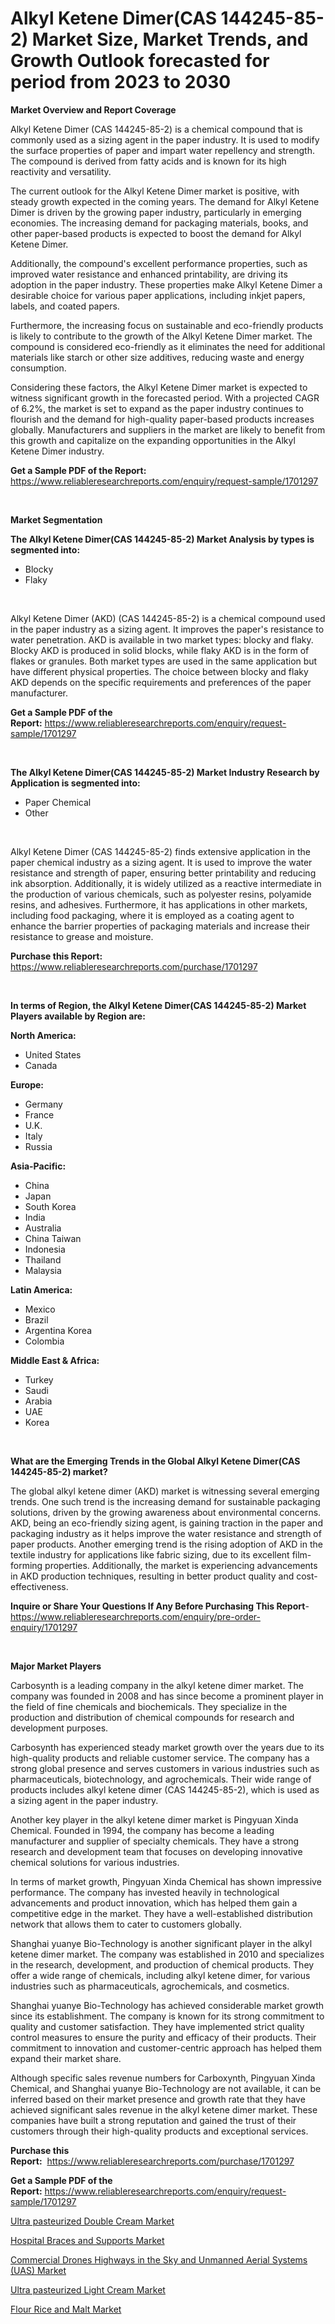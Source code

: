 <p><h1>Alkyl Ketene Dimer(CAS 144245-85-2) Market Size, Market Trends, and Growth Outlook forecasted for period from 2023 to 2030</h1></p><p><strong>Market Overview and Report Coverage</strong></p>
<p><p>Alkyl Ketene Dimer (CAS 144245-85-2) is a chemical compound that is commonly used as a sizing agent in the paper industry. It is used to modify the surface properties of paper and impart water repellency and strength. The compound is derived from fatty acids and is known for its high reactivity and versatility.</p><p>The current outlook for the Alkyl Ketene Dimer market is positive, with steady growth expected in the coming years. The demand for Alkyl Ketene Dimer is driven by the growing paper industry, particularly in emerging economies. The increasing demand for packaging materials, books, and other paper-based products is expected to boost the demand for Alkyl Ketene Dimer.</p><p>Additionally, the compound's excellent performance properties, such as improved water resistance and enhanced printability, are driving its adoption in the paper industry. These properties make Alkyl Ketene Dimer a desirable choice for various paper applications, including inkjet papers, labels, and coated papers.</p><p>Furthermore, the increasing focus on sustainable and eco-friendly products is likely to contribute to the growth of the Alkyl Ketene Dimer market. The compound is considered eco-friendly as it eliminates the need for additional materials like starch or other size additives, reducing waste and energy consumption.</p><p>Considering these factors, the Alkyl Ketene Dimer market is expected to witness significant growth in the forecasted period. With a projected CAGR of 6.2%, the market is set to expand as the paper industry continues to flourish and the demand for high-quality paper-based products increases globally. Manufacturers and suppliers in the market are likely to benefit from this growth and capitalize on the expanding opportunities in the Alkyl Ketene Dimer industry.</p></p>
<p><strong>Get a Sample PDF of the Report:</strong> <a href="https://www.reliableresearchreports.com/enquiry/request-sample/1701297">https://www.reliableresearchreports.com/enquiry/request-sample/1701297</a></p>
<p>&nbsp;</p>
<p><strong>Market Segmentation</strong></p>
<p><strong>The Alkyl Ketene Dimer(CAS 144245-85-2) Market Analysis by types is segmented into:</strong></p>
<p><ul><li>Blocky</li><li>Flaky</li></ul></p>
<p>&nbsp;</p>
<p><p>Alkyl Ketene Dimer (AKD) (CAS 144245-85-2) is a chemical compound used in the paper industry as a sizing agent. It improves the paper's resistance to water penetration. AKD is available in two market types: blocky and flaky. Blocky AKD is produced in solid blocks, while flaky AKD is in the form of flakes or granules. Both market types are used in the same application but have different physical properties. The choice between blocky and flaky AKD depends on the specific requirements and preferences of the paper manufacturer.</p></p>
<p><strong>Get a Sample PDF of the Report:</strong>&nbsp;<a href="https://www.reliableresearchreports.com/enquiry/request-sample/1701297">https://www.reliableresearchreports.com/enquiry/request-sample/1701297</a></p>
<p>&nbsp;</p>
<p><strong>The Alkyl Ketene Dimer(CAS 144245-85-2) Market Industry Research by Application is segmented into:</strong></p>
<p><ul><li>Paper Chemical</li><li>Other</li></ul></p>
<p>&nbsp;</p>
<p><p>Alkyl Ketene Dimer (CAS 144245-85-2) finds extensive application in the paper chemical industry as a sizing agent. It is used to improve the water resistance and strength of paper, ensuring better printability and reducing ink absorption. Additionally, it is widely utilized as a reactive intermediate in the production of various chemicals, such as polyester resins, polyamide resins, and adhesives. Furthermore, it has applications in other markets, including food packaging, where it is employed as a coating agent to enhance the barrier properties of packaging materials and increase their resistance to grease and moisture.</p></p>
<p><strong>Purchase this Report:</strong>&nbsp; <a href="https://www.reliableresearchreports.com/purchase/1701297">https://www.reliableresearchreports.com/purchase/1701297</a></p>
<p>&nbsp;</p>
<p><strong>In terms of Region, the Alkyl Ketene Dimer(CAS 144245-85-2) Market Players available by Region are:</strong></p>
<p>
    <p> <strong> North America: </strong>
        <ul>
            <li>United States</li>
            <li>Canada</li>
        </ul>
        </p> 
    <p> <strong> Europe: </strong>
        <ul>
            <li>Germany</li>
            <li>France</li>
            <li>U.K.</li>
            <li>Italy</li>
            <li>Russia</li>
        </ul>
        </p> 
    <p> <strong> Asia-Pacific: </strong>
        <ul>
            <li>China</li>
            <li>Japan</li>
            <li>South Korea</li>
            <li>India</li>
            <li>Australia</li>
            <li>China Taiwan</li>
            <li>Indonesia</li>
            <li>Thailand</li>
            <li>Malaysia</li>
        </ul>
        </p> 
    <p> <strong> Latin America: </strong>
        <ul>
            <li>Mexico</li>
            <li>Brazil</li>
            <li>Argentina Korea</li>
            <li>Colombia</li>
        </ul>
        </p> 
    <p> <strong> Middle East & Africa: </strong>
        <ul>
            <li>Turkey</li>
            <li>Saudi</li>
            <li>Arabia</li>
            <li>UAE</li>
            <li>Korea</li>
        </ul>
    </p>
    </p>
<p>&nbsp;</p>
<p><strong>What are the Emerging Trends in the Global Alkyl Ketene Dimer(CAS 144245-85-2) market?</strong></p>
<p><p>The global alkyl ketene dimer (AKD) market is witnessing several emerging trends. One such trend is the increasing demand for sustainable packaging solutions, driven by the growing awareness about environmental concerns. AKD, being an eco-friendly sizing agent, is gaining traction in the paper and packaging industry as it helps improve the water resistance and strength of paper products. Another emerging trend is the rising adoption of AKD in the textile industry for applications like fabric sizing, due to its excellent film-forming properties. Additionally, the market is experiencing advancements in AKD production techniques, resulting in better product quality and cost-effectiveness.</p></p>
<p><strong>Inquire or Share Your Questions If Any Before Purchasing This Report</strong>- <a href="https://www.reliableresearchreports.com/enquiry/pre-order-enquiry/1701297">https://www.reliableresearchreports.com/enquiry/pre-order-enquiry/1701297</a></p>
<p>&nbsp;</p>
<p><strong>Major Market Players</strong></p>
<p><p>Carbosynth is a leading company in the alkyl ketene dimer market. The company was founded in 2008 and has since become a prominent player in the field of fine chemicals and biochemicals. They specialize in the production and distribution of chemical compounds for research and development purposes.</p><p>Carbosynth has experienced steady market growth over the years due to its high-quality products and reliable customer service. The company has a strong global presence and serves customers in various industries such as pharmaceuticals, biotechnology, and agrochemicals. Their wide range of products includes alkyl ketene dimer (CAS 144245-85-2), which is used as a sizing agent in the paper industry.</p><p>Another key player in the alkyl ketene dimer market is Pingyuan Xinda Chemical. Founded in 1994, the company has become a leading manufacturer and supplier of specialty chemicals. They have a strong research and development team that focuses on developing innovative chemical solutions for various industries.</p><p>In terms of market growth, Pingyuan Xinda Chemical has shown impressive performance. The company has invested heavily in technological advancements and product innovation, which has helped them gain a competitive edge in the market. They have a well-established distribution network that allows them to cater to customers globally.</p><p>Shanghai yuanye Bio-Technology is another significant player in the alkyl ketene dimer market. The company was established in 2010 and specializes in the research, development, and production of chemical products. They offer a wide range of chemicals, including alkyl ketene dimer, for various industries such as pharmaceuticals, agrochemicals, and cosmetics.</p><p>Shanghai yuanye Bio-Technology has achieved considerable market growth since its establishment. The company is known for its strong commitment to quality and customer satisfaction. They have implemented strict quality control measures to ensure the purity and efficacy of their products. Their commitment to innovation and customer-centric approach has helped them expand their market share.</p><p>Although specific sales revenue numbers for Carboxynth, Pingyuan Xinda Chemical, and Shanghai yuanye Bio-Technology are not available, it can be inferred based on their market presence and growth rate that they have achieved significant sales revenue in the alkyl ketene dimer market. These companies have built a strong reputation and gained the trust of their customers through their high-quality products and exceptional services.</p></p>
<p><strong>Purchase this Report:</strong>&nbsp;&nbsp;<a href="https://www.reliableresearchreports.com/purchase/1701297">https://www.reliableresearchreports.com/purchase/1701297</a></p>
<p></p>
<p><strong>Get a Sample PDF of the Report:</strong>&nbsp;<a href="https://www.reliableresearchreports.com/enquiry/request-sample/1701297">https://www.reliableresearchreports.com/enquiry/request-sample/1701297</a></p>
<p><p><a href="https://www.linkedin.com/pulse/decoding-ultra-pasteurized-double-cream-market-deep-dive-ns6ke/">Ultra pasteurized Double Cream Market</a></p><p><a href="https://medium.com/@adityalohrp23/hospital-braces-and-supports-market-comprehensive-assessment-by-type-application-and-geography-0784af3a2527">Hospital Braces and Supports Market</a></p><p><a href="https://medium.com/@rameshramurp23/commercial-drones-highways-in-the-sky-and-unmanned-aerial-systems-uas-market-research-report-its-420c60a9f6ae">Commercial Drones Highways in the Sky and Unmanned Aerial Systems (UAS) Market</a></p><p><a href="https://www.linkedin.com/pulse/ultra-pasteurized-light-cream-market-share-amp-new-trends-a0nne/">Ultra pasteurized Light Cream Market</a></p><p><a href="https://www.linkedin.com/pulse/flour-rice-malt-market-research-report-unlocks-analysis-xp8ue/">Flour Rice and Malt Market</a></p></p>